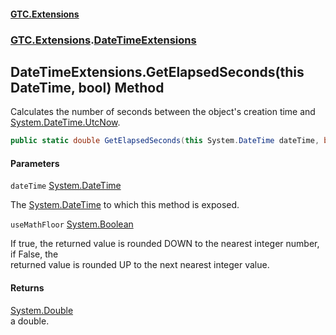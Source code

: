 #### [GTC.Extensions](GTC.Extensions.md 'GTC.Extensions')
### [GTC.Extensions](GTC.Extensions.md#GTC.Extensions 'GTC.Extensions').[DateTimeExtensions](GTC.Extensions.md#GTC.Extensions.DateTimeExtensions 'GTC.Extensions.DateTimeExtensions')

## DateTimeExtensions.GetElapsedSeconds(this DateTime, bool) Method

Calculates the number of seconds between the object's creation time and [System.DateTime.UtcNow](https://docs.microsoft.com/en-us/dotnet/api/System.DateTime.UtcNow 'System.DateTime.UtcNow').

```csharp
public static double GetElapsedSeconds(this System.DateTime dateTime, bool useMathFloor=true);
```
#### Parameters

<a name='GTC.Extensions.DateTimeExtensions.GetElapsedSeconds(thisSystem.DateTime,bool).dateTime'></a>

`dateTime` [System.DateTime](https://docs.microsoft.com/en-us/dotnet/api/System.DateTime 'System.DateTime')

The [System.DateTime](https://docs.microsoft.com/en-us/dotnet/api/System.DateTime 'System.DateTime') to which this method is exposed.

<a name='GTC.Extensions.DateTimeExtensions.GetElapsedSeconds(thisSystem.DateTime,bool).useMathFloor'></a>

`useMathFloor` [System.Boolean](https://docs.microsoft.com/en-us/dotnet/api/System.Boolean 'System.Boolean')

If true, the returned value is rounded DOWN to the nearest integer number, if False, the   
           returned value is rounded UP to the next nearest integer value.

#### Returns
[System.Double](https://docs.microsoft.com/en-us/dotnet/api/System.Double 'System.Double')  
a double.